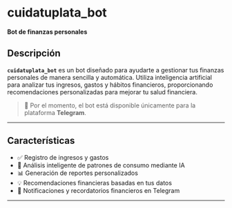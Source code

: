 # cuidatuplata_bot

**Bot de finanzas personales**

## Descripción

**`cuidatuplata_bot`** es un bot diseñado para ayudarte a gestionar tus finanzas personales de manera sencilla y automática. Utiliza inteligencia artificial para analizar tus ingresos, gastos y hábitos financieros, proporcionando recomendaciones personalizadas para mejorar tu salud financiera.

> 🚀 Por el momento, el bot está disponible únicamente para la plataforma **Telegram**.

---

## Características

- ✅ Registro de ingresos y gastos  
- 🤖 Análisis inteligente de patrones de consumo mediante IA  
- 📊 Generación de reportes personalizados  
- 💡 Recomendaciones financieras basadas en tus datos  
- 📩 Notificaciones y recordatorios financieros en Telegram  

---
